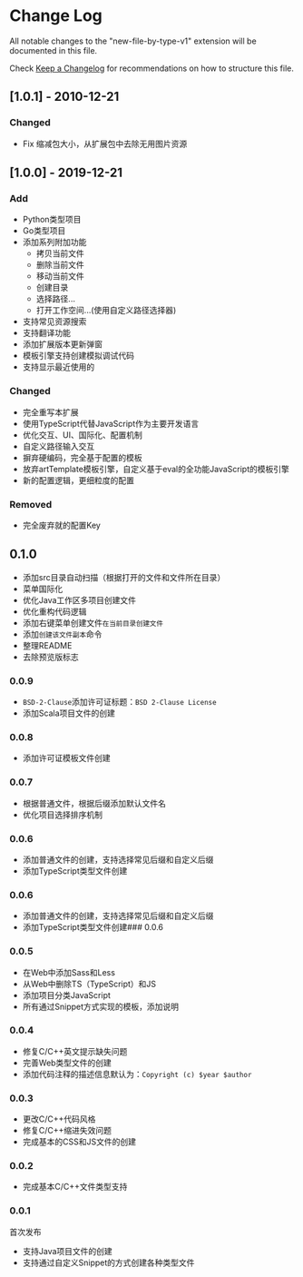 # Change Log

All notable changes to the "new-file-by-type-v1" extension will be documented in this file.

Check [Keep a Changelog](http://keepachangelog.com/) for recommendations on how to structure this file.

## [1.0.1] - 2010-12-21

### Changed

* Fix 缩减包大小，从扩展包中去除无用图片资源

## [1.0.0] - 2019-12-21

### Add

* Python类型项目
* Go类型项目
* 添加系列附加功能
  * 拷贝当前文件
  * 删除当前文件
  * 移动当前文件
  * 创建目录
  * 选择路径...
  * 打开工作空间...(使用自定义路径选择器)
* 支持常见资源搜索
* 支持翻译功能
* 添加扩展版本更新弹窗
* 模板引擎支持创建模拟调试代码
* 支持显示最近使用的

### Changed

* 完全重写本扩展
* 使用TypeScript代替JavaScript作为主要开发语言
* 优化交互、UI、国际化、配置机制
* 自定义路径输入交互
* 摒弃硬编码，完全基于配置的模板
* 放弃artTemplate模板引擎，自定义基于eval的全功能JavaScript的模板引擎
* 新的配置逻辑，更细粒度的配置

### Removed

* 完全废弃就的配置Key

## 0.1.0

* 添加src目录自动扫描（根据打开的文件和文件所在目录）
* 菜单国际化
* 优化Java工作区多项目创建文件
* 优化重构代码逻辑
* 添加右键菜单创建文件`在当前目录创建文件`
* 添加`创建该文件副本`命令
* 整理README
* 去除预览版标志

### 0.0.9

* `BSD-2-Clause`添加许可证标题：`BSD 2-Clause License`
* 添加Scala项目文件的创建

### 0.0.8

* 添加许可证模板文件创建

### 0.0.7

* 根据普通文件，根据后缀添加默认文件名
* 优化项目选择排序机制

### 0.0.6

* 添加普通文件的创建，支持选择常见后缀和自定义后缀
* 添加TypeScript类型文件创建

### 0.0.6

* 添加普通文件的创建，支持选择常见后缀和自定义后缀
* 添加TypeScript类型文件创建### 0.0.6

### 0.0.5

* 在Web中添加Sass和Less
* 从Web中删除TS（TypeScript）和JS
* 添加项目分类JavaScript
* 所有通过Snippet方式实现的模板，添加说明

### 0.0.4

* 修复C/C++英文提示缺失问题
* 完善Web类型文件的创建
* 添加代码注释的描述信息默认为：`Copyright (c) $year $author`

### 0.0.3

* 更改C/C++代码风格
* 修复C/C++缩进失效问题
* 完成基本的CSS和JS文件的创建

### 0.0.2

* 完成基本C/C++文件类型支持

### 0.0.1

首次发布

* 支持Java项目文件的创建
* 支持通过自定义Snippet的方式创建各种类型文件

[Unreleased]: https://github.com/rectcircle/new-file-by-type/compare/v0.1.0...HEAD
